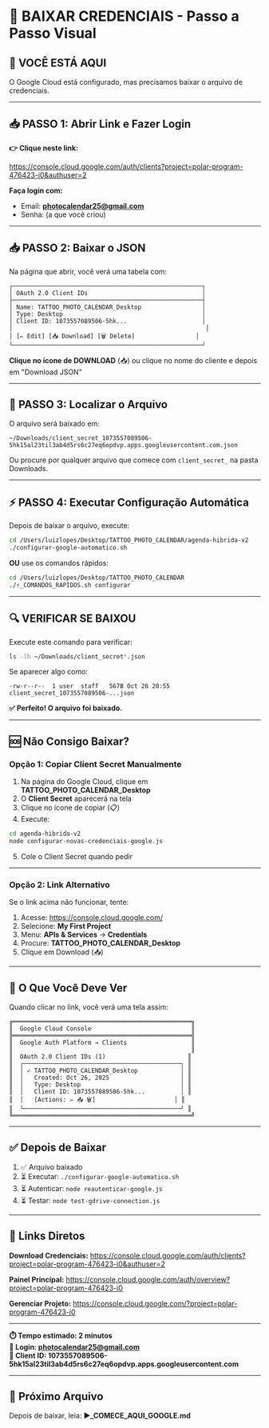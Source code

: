 # 🔽 BAIXAR CREDENCIAIS - Passo a Passo Visual

## 🎯 VOCÊ ESTÁ AQUI

O Google Cloud está configurado, mas precisamos baixar o arquivo de credenciais.

---

## 📥 PASSO 1: Abrir Link e Fazer Login

**👉 Clique neste link:** 

https://console.cloud.google.com/auth/clients?project=polar-program-476423-i0&authuser=2

**Faça login com:**
- Email: **photocalendar25@gmail.com**
- Senha: (a que você criou)

---

## 📥 PASSO 2: Baixar o JSON

Na página que abrir, você verá uma tabela com:

```
┌─────────────────────────────────────────────────────┐
│ OAuth 2.0 Client IDs                                │
├─────────────────────────────────────────────────────┤
│ Name: TATTOO_PHOTO_CALENDAR_Desktop                 │
│ Type: Desktop                                       │
│ Client ID: 1073557089506-5hk...                     │
│                                                      │
│ [✏️ Edit] [📥 Download] [🗑️ Delete]                 │
└─────────────────────────────────────────────────────┘
```

**Clique no ícone de DOWNLOAD** (📥) ou clique no nome do cliente e depois em "Download JSON"

---

## 📁 PASSO 3: Localizar o Arquivo

O arquivo será baixado em:
```
~/Downloads/client_secret_1073557089506-5hk15al23til3ab4d5rs6c27eq6opdvp.apps.googleusercontent.com.json
```

Ou procure por qualquer arquivo que comece com `client_secret_` na pasta Downloads.

---

## ⚡ PASSO 4: Executar Configuração Automática

Depois de baixar o arquivo, execute:

```bash
cd /Users/luizlopes/Desktop/TATTOO_PHOTO_CALENDAR/agenda-hibrida-v2
./configurar-google-automatico.sh
```

**OU** use os comandos rápidos:

```bash
cd /Users/luizlopes/Desktop/TATTOO_PHOTO_CALENDAR
./⚡_COMANDOS_RAPIDOS.sh configurar
```

---

## 🔍 VERIFICAR SE BAIXOU

Execute este comando para verificar:

```bash
ls -lh ~/Downloads/client_secret*.json
```

Se aparecer algo como:
```
-rw-r--r--  1 user  staff   567B Oct 26 20:55 client_secret_1073557089506-...json
```

**✅ Perfeito! O arquivo foi baixado.**

---

## 🆘 Não Consigo Baixar?

### Opção 1: Copiar Client Secret Manualmente

1. Na página do Google Cloud, clique em **TATTOO_PHOTO_CALENDAR_Desktop**
2. O **Client Secret** aparecerá na tela
3. Clique no ícone de copiar (📋)
4. Execute:

```bash
cd agenda-hibrida-v2
node configurar-novas-credenciais-google.js
```

5. Cole o Client Secret quando pedir

---

### Opção 2: Link Alternativo

Se o link acima não funcionar, tente:

1. Acesse: https://console.cloud.google.com/
2. Selecione: **My First Project**
3. Menu: **APIs & Services** → **Credentials**
4. Procure: **TATTOO_PHOTO_CALENDAR_Desktop**
5. Clique em Download (📥)

---

## 📸 O Que Você Deve Ver

Quando clicar no link, você verá uma tela assim:

```
╔══════════════════════════════════════════════════╗
║  Google Cloud Console                            ║
╠══════════════════════════════════════════════════╣
║  Google Auth Platform → Clients                  ║
║                                                  ║
║  OAuth 2.0 Client IDs (1)                       ║
║  ┌────────────────────────────────────────────┐ ║
║  │ ✓ TATTOO_PHOTO_CALENDAR_Desktop            │ ║
║  │   Created: Oct 26, 2025                    │ ║
║  │   Type: Desktop                            │ ║
║  │   Client ID: 1073557089506-5hk...          │ ║
║  │   [Actions: ✏️ 📥 🗑️]                      │ ║
║  └────────────────────────────────────────────┘ ║
╚══════════════════════════════════════════════════╝
```

---

## ✅ Depois de Baixar

1. ✅ Arquivo baixado
2. ⏳ Executar: `./configurar-google-automatico.sh`
3. ⏳ Autenticar: `node reautenticar-google.js`
4. ⏳ Testar: `node test-gdrive-connection.js`

---

## 🔗 Links Diretos

**Download Credenciais:**
https://console.cloud.google.com/auth/clients?project=polar-program-476423-i0&authuser=2

**Painel Principal:**
https://console.cloud.google.com/auth/overview?project=polar-program-476423-i0

**Gerenciar Projeto:**
https://console.cloud.google.com/?project=polar-program-476423-i0

---

**⏱️ Tempo estimado: 2 minutos**  
**📧 Login: photocalendar25@gmail.com**  
**🔑 Client ID: 1073557089506-5hk15al23til3ab4d5rs6c27eq6opdvp.apps.googleusercontent.com**

---

## 🎯 Próximo Arquivo

Depois de baixar, leia: **▶️_COMECE_AQUI_GOOGLE.md**

